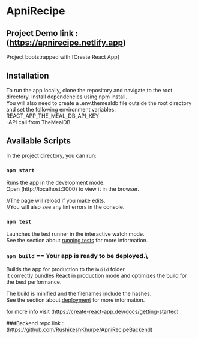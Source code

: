 # ApniRecipe
## Project Demo link : (https://apnirecipe.netlify.app)

Project bootstrapped with [Create React App]

## Installation
To run the app locally, clone the repository and navigate to the root directory. Install dependencies using npm install.\
You will also need to create a .env.themealdb file outside the root directory and set the following environment variables:\
REACT_APP_THE_MEAL_DB_API_KEY\
-API call from TheMealDB<br/>

## Available Scripts
In the project directory, you can run:
### `npm start`
Runs the app in the development mode.\
Open (http://localhost:3000) to view it in the browser.

//The page will reload if you make edits.\
//You will also see any lint errors in the console.

### `npm test`
Launches the test runner in the interactive watch mode.\
See the section about [running tests](https://facebook.github.io/create-react-app/docs/running-tests) for more information.

### `npm build` == Your app is ready to be deployed.\
Builds the app for production to the `build` folder.\
It correctly bundles React in production mode and optimizes the build for the best performance.

The build is minified and the filenames include the hashes.\
See the section about [deployment](https://facebook.github.io/create-react-app/docs/deployment) for more information.

for more info visit (https://create-react-app.dev/docs/getting-started)

###Backend repo link : (https://github.com/RushikeshKhurpe/ApniRecipeBackend)
